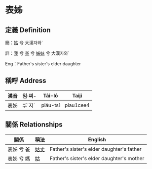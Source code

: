 # 表姊
## 定義 Definition
簡：[姑](member12.md) 兮 大漢자와ˊ

詳：[我](member1.md) 兮 [爸](member2.md) 兮 [姊妹](member12.md) 兮 大漢자와ˊ

Eng：Father's sister's elder daughter

## 稱呼 Address

漢音 | 임·찌- | Tâi-lô | Taiji
--- | --- | --- | --- 
表姊 | ᄇᆤˊ지ˊ | piáu-tsí | piau1cee4 


## 關係 Relationships

關係 | 稱法 | English
--- | --- | --- 
表姊 兮 爸 | [姑丈](member43.md) | Father's sister's elder daughter's father
表姊 兮 媽 | [姑](member12.md) | Father's sister's elder daughter's mother
